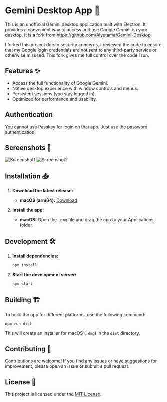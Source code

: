 # Gemini Desktop App 🚀

This is an unofficial Gemini desktop application built with Electron. It provides a convenient way to access and use Google Gemini on your desktop.
It is a fork from https://github.com/Alyetama/Gemini-Desktop

I forked this project due to security concerns. I reviewed the code to ensure that my Google login credentials are not sent to any third-party service or otherwise misused. This fork gives me full control over the code I run.
## Features ✨

- Access the full functionality of Google Gemini.
- Native desktop experience with window controls and menus.
- Persistent sessions (you stay logged in).
- Optimized for performance and usability.

## Authentication
You cannot use Passkey for login on that app. Just use the password authentication.


## Screenshots 📸

![Screenshot1](assets/screenshot_1.png)
![Screenshot2](assets/screenshot_2.png)

## Installation 📥

1. **Download the latest release:**
   - **macOS (arm64):** [Download](https://github.com/siegfriedbolz/Gemini-Desktop/releases/download/v1.0.0/Gemini.Desktop-1.0.0-arm64.dmg)

2. **Install the app:**
   - **macOS:** Open the `.dmg` file and drag the app to your Applications folder.

## Development 🛠️

1. **Install dependencies:**

   ```bash
   npm install
   ```

2. **Start the development server:**

   ```bash
   npm start
   ```

## Building 🏗️

To build the app for different platforms, use the following command:

```bash
npm run dist
```

This will create an installer for macOS (`.dmg`) in the `dist` directory.

## Contributing 🤝

Contributions are welcome! If you find any issues or have suggestions for improvement, please open an issue or submit a pull request.

## License 📜

This project is licensed under the [MIT License](https://opensource.org/license/mit).

